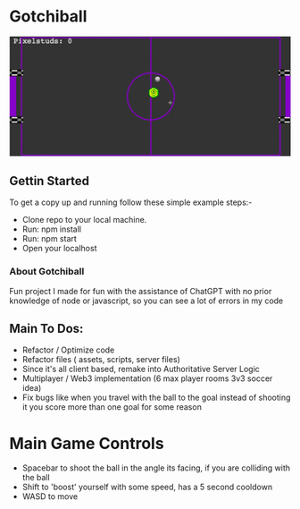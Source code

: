 # Gotchiball

![Gotchiball game](gotchiballgif.gif)

## Gettin Started
To get a copy up and running follow these simple example steps:-

* Clone repo to your local machine.
* Run: npm install
* Run: npm start
* Open your localhost

### About Gotchiball

Fun project I made for fun with the assistance of ChatGPT with no prior knowledge of node or javascript, so you can see a lot of errors in my code

## Main To Dos:

* Refactor / Optimize code
* Refactor files ( assets, scripts, server files) 
* Since it's all client based, remake into Authoritative Server Logic
* Multiplayer / Web3 implementation (6 max player rooms 3v3 soccer idea)
* Fix bugs like when you travel with the ball to the goal instead of shooting it you score more than one goal for some reason

# Main Game Controls

* Spacebar to shoot the ball in the angle its facing, if you are colliding with the ball
* Shift to 'boost' yourself with some speed, has a 5 second cooldown
* WASD to move

